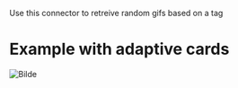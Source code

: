 Use this connector to retreive random gifs based on a tag


# Example with adaptive cards
![Bilde](./example/AdaptiveCard.gif)
